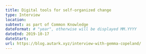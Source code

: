 ```yaml
---
title: Digital tools for self-organized change
type: Interview
location:
subtext: as part of Common Knowledge
dateFormat: # "year", otherwise will be displayed MM.YYYY
dateEnd: 2019-10-17
dateStart:
url: https://blog.autark.xyz/interview-with-gemma-copeland/
---
```

